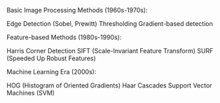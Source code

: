 Basic Image Processing Methods (1960s-1970s):


Edge Detection (Sobel, Prewitt)
Thresholding
Gradient-based detection


Feature-based Methods (1980s-1990s):


Harris Corner Detection
SIFT (Scale-Invariant Feature Transform)
SURF (Speeded Up Robust Features)


Machine Learning Era (2000s):


HOG (Histogram of Oriented Gradients)
Haar Cascades
Support Vector Machines (SVM)